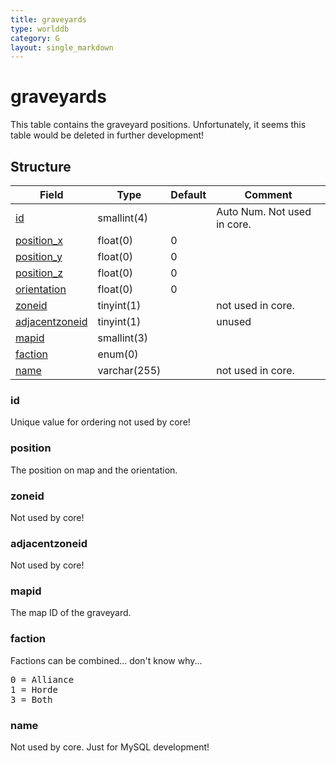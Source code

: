 ```yaml
---
title: graveyards
type: worlddb
category: G
layout: single_markdown
---
```


# graveyards
This table contains the graveyard positions. Unfortunately, it seems this table would be deleted in further development!

## Structure

Field                                                                                    | Type         | Default | Comment                    
---------------------------------------------------------------------------------------- | ------------ | ------- | ---------------------------
[id](#id)                           | smallint(4)  |         | Auto Num. Not used in core.
[position_x](#position)             | float(0)     | 0       |                            
[position_y](#position)             | float(0)     | 0       |                            
[position_z](#position)             | float(0)     | 0       |                            
[orientation](#position)            | float(0)     | 0       |                            
[zoneid](#zoneid)                   | tinyint(1)   |         | not used in core.          
[adjacentzoneid](#adjacentzoneid)   | tinyint(1)   |         | unused                     
[mapid](#mapid)                     | smallint(3)  |         |                            
[faction](#faction)                 | enum(0)      |         |                            
[name](#name)                       | varchar(255) |         | not used in core.          

### id

Unique value for ordering not used by core!

### position

The position on map and the orientation.

### zoneid

Not used by core!

### adjacentzoneid

Not used by core!

### mapid

The map ID of the graveyard.

### faction

Factions can be combined... don't know why...

<pre>
0 = Alliance
1 = Horde
3 = Both
</pre>

### name

Not used by core. Just for MySQL development!